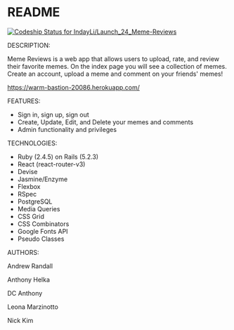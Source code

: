 # README

[![Codeship Status for IndayLi/Launch_24_Meme-Reviews](https://app.codeship.com/projects/05476c30-4750-0137-27b0-1201e7d87ad3/status?branch=master)](https://app.codeship.com/projects/337464)

DESCRIPTION:

Meme Reviews is a web app that allows users to upload, rate, and review their favorite memes.
On the index page you will see a collection of memes. Create an account, upload a meme and
comment on your friends' memes!

https://warm-bastion-20086.herokuapp.com/

FEATURES:

- Sign in, sign up, sign out
- Create, Update, Edit, and Delete your memes and comments
- Admin functionality and privileges

TECHNOLOGIES:

- Ruby (2.4.5) on Rails (5.2.3)
- React (react-router-v3)
- Devise
- Jasmine/Enzyme
- Flexbox
- RSpec
- PostgreSQL
- Media Queries
- CSS Grid
- CSS Combinators
- Google Fonts API
- Pseudo Classes

AUTHORS:

Andrew Randall

Anthony Helka

DC Anthony

Leona Marzinotto

Nick Kim
